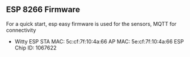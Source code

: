 ## ESP 8266 Firmware

For a quick start, esp easy firmware is used for the sensors, MQTT for connectivity


* Witty ESP STA MAC:	5c:cf:7f:10:4a:66 AP MAC:	5e:cf:7f:10:4a:66 ESP Chip ID:	1067622

